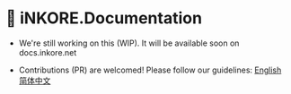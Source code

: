 # 🧾 iNKORE.Documentation

-   We're still working on this (WIP). It will be available soon on docs.inkore.net

-   Contributions (PR) are welcomed! Please follow our guidelines: [English](https://github.com/iNKORE-NET/Documentation/blob/main/CONTRIBUTING.en-US.md) [简体中文](https://github.com/iNKORE-NET/Documentation/blob/main/CONTRIBUTING.zh-CN.md)
